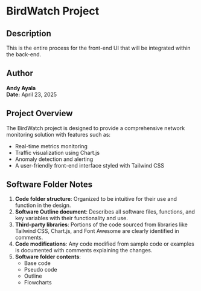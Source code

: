 # BirdWatch Project

## Description
This is the entire process for the front-end UI that will be integrated within the back-end.

## Author
**Andy Ayala**  
**Date:** April 23, 2025  

## Project Overview
The BirdWatch project is designed to provide a comprehensive network monitoring solution with features such as:
- Real-time metrics monitoring
- Traffic visualization using Chart.js
- Anomaly detection and alerting
- A user-friendly front-end interface styled with Tailwind CSS

## Software Folder Notes
1. **Code folder structure**: Organized to be intuitive for their use and function in the design.
2. **Software Outline document**: Describes all software files, functions, and key variables with their functionality and use.
3. **Third-party libraries**: Portions of the code sourced from libraries like Tailwind CSS, Chart.js, and Font Awesome are clearly identified in comments.
4. **Code modifications**: Any code modified from sample code or examples is documented with comments explaining the changes.
5. **Software folder contents**:
   - Base code
   - Pseudo code
   - Outline
   - Flowcharts